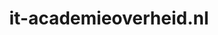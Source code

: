 ---
layout: post
title:  "it-academieoverheid.nl"
internal_url:  "/data/it-academieoverheid.nl.html"
categories: dutchgov
---